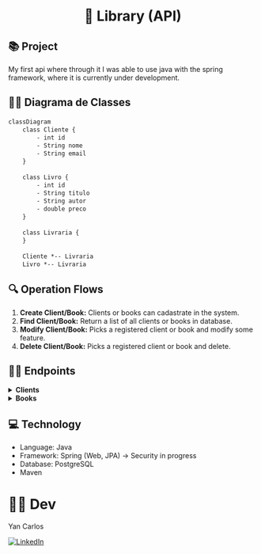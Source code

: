 <h1 align="center">
📖 Library (API)
</h1>

## 📚 Project

My first api where through it I was able to use java with the spring framework, where it is currently under development.

## 👨‍🏫 Diagrama de Classes

```mermaid
classDiagram
    class Cliente {
        - int id
        - String nome
        - String email
    }

    class Livro {
        - int id
        - String titulo
        - String autor
        - double preco
    }

    class Livraria {
    }

    Cliente *-- Livraria
    Livro *-- Livraria
```

## 🔍 Operation Flows

1. **Create Client/Book:** Clients or books can cadastrate in the system.
2. **Find Client/Book:** Return a list of all clients or books in database.
3. **Modify Client/Book:** Picks a registered client or book and modify some feature.
4. **Delete Client/Book:** Picks a registered client or book and delete.

## 👨‍💻 Endpoints

<details>
    <summary><b>Clients</b></summary>
    <img src="./images/pg01- backend.png" alt="">
</details>

<details>
    <summary><b>Books</b></summary>
   <img src="./images/pg02-backend.png" alt="">
</details>

## 💻 Technology
- Language: Java
- Framework: Spring (Web, JPA) -> Security in progress
- Database: PostgreSQL
- Maven

# 👨‍💻 Dev
Yan Carlos

[![LinkedIn](https://img.shields.io/badge/LinkedIn-0077B5?style=for-the-badge&logo=linkedin&logoColor=white)](https://www.linkedin.com/in/yan-carlos-00a740251/)

